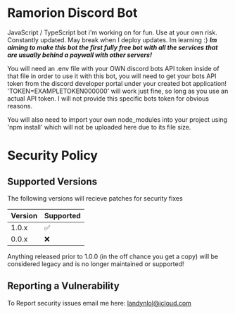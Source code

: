# Ramorion Discord Bot 
JavaScript / TypeScript bot i'm working on for fun. Use at your own risk. Constantly updated. May break when I deploy updates. Im learning :}
***Im aiming to make this bot the first fully free bot with all the services that are usually behind a paywall with other servers!***

You will need an .env file with your OWN discord bots API token inside of that file in order to use it with this bot, you will need to get your bots API token from the discord developer portal under your created bot application! 'TOKEN=EXAMPLETOKEN000000' will work just fine, so long as you use an actual API token. I will not provide this specific bots token for obvious reasons.

You will also need to import your own node_modules into your project using 'npm install' which will not be uploaded here due to its file size.


# Security Policy

## Supported Versions

The following versions will recieve patches for security fixes

| Version | Supported          |
| ------- | ------------------ |
| 1.0.x   | :white_check_mark: |
| 0.0.x   | :x:                |

Anything released prior to 1.0.0 (in the off chance you get a copy) will be considered legacy and is no longer maintained or supported!

## Reporting a Vulnerability

To Report security issues email me here: landynlol@icloud.com
